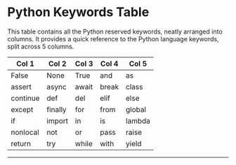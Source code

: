 # Python Keywords Table

This table contains all the Python reserved keywords, neatly arranged into columns. It provides a quick reference to the Python language keywords, split across 5 columns.

| Col 1     | Col 2     | Col 3    | Col 4    | Col 5    |
|-----------|-----------|----------|----------|----------|
| False     | None      | True     | and      | as       |
| assert    | async     | await    | break    | class    |
| continue  | def       | del      | elif     | else     |
| except    | finally   | for      | from     | global   |
| if        | import    | in       | is       | lambda   |
| nonlocal  | not       | or       | pass     | raise    |
| return    | try       | while    | with     | yield    |

---
